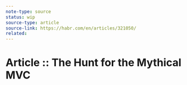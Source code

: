 ```yaml
---
note-type: source
status: wip
source-type: article
source-link: https://habr.com/en/articles/321050/
related:
---
```


# Article :: The Hunt for the Mythical MVC
